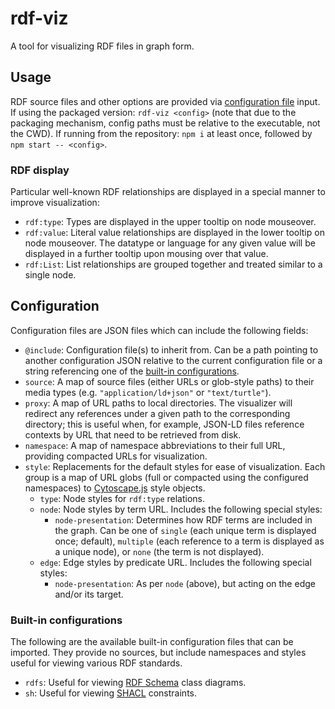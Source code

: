 # rdf-viz

A tool for visualizing RDF files in graph form.

## Usage

RDF source files and other options are provided via
[configuration file](#configuration) input. If using the packaged version:
`rdf-viz <config>` (note that due to the packaging mechanism, config paths must
be relative to the executable, not the CWD). If running from the repository:
`npm i` at least once, followed by `npm start -- <config>`.

### RDF display

Particular well-known RDF relationships are displayed in a special manner to
improve visualization:

-   `rdf:type`: Types are displayed in the upper tooltip on node mouseover.
-   `rdf:value`: Literal value relationships are displayed in the lower tooltip
    on node mouseover. The datatype or language for any given value will be
    displayed in a further tooltip upon mousing over that value.
-   `rdf:List`: List relationships are grouped together and treated similar to a
    single node.

## Configuration

Configuration files are JSON files which can include the following fields:

-   `@include`: Configuration file(s) to inherit from. Can be a path pointing to
    another configuration JSON relative to the current configuration file or a
    string referencing one of the
    [built-in configurations](#built-in-configurations).
-   `source`: A map of source files (either URLs or glob-style paths) to their
    media types (e.g. `"application/ld+json"` or `"text/turtle"`).
-   `proxy`: A map of URL paths to local directories. The visualizer will
    redirect any references under a given path to the corresponding directory;
    this is useful when, for example, JSON-LD files reference contexts by URL
    that need to be retrieved from disk.
-   `namespace`: A map of namespace abbreviations to their full URL, providing
    compacted URLs for visualization.
-   `style`: Replacements for the default styles for ease of visualization. Each
    group is a map of URL globs (full or compacted using the configured
    namespaces) to [Cytoscape.js](js.cytoscape.org) style objects.
    -   `type`: Node styles for `rdf:type` relations.
    -   `node`: Node styles by term URL. Includes the following special styles:
        -   `node-presentation`: Determines how RDF terms are included in the
            graph. Can be one of `single` (each unique term is displayed once;
            default), `multiple` (each reference to a term is displayed as a
            unique node), or `none` (the term is not displayed).
    -   `edge`: Edge styles by predicate URL. Includes the following special
        styles:
        -   `node-presentation`: As per `node` (above), but acting on the edge
            and/or its target.

### Built-in configurations

The following are the available built-in configuration files that can be
imported. They provide no sources, but include namespaces and styles useful for
viewing various RDF standards.

-   `rdfs`: Useful for viewing [RDF Schema](https://www.w3.org/TR/rdf-schema/)
    class diagrams.
-   `sh`: Useful for viewing [SHACL](https://www.w3.org/TR/shacl/) constraints.
